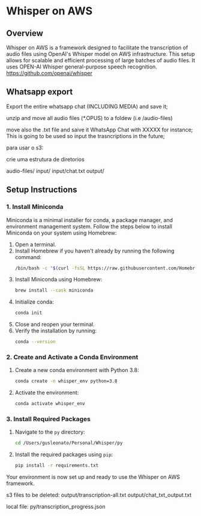 # Whisper on AWS

## Overview
Whisper on AWS is a framework designed to facilitate the transcription of audio files using OpenAI's Whisper model on AWS infrastructure. This setup allows for scalable and efficient processing of large batches of audio files. It uses OPEN-AI Whisper general-purpose speech recognition. https://github.com/openai/whisper

## Whatsapp export

Export the entire whatsapp chat (INCLUDING MEDIA) and save it;

unzip and move all audio files (*.OPUS) to a foldew (i.e /audio-files)

move also the .txt file and saive it WhatsApp Chat with XXXXX for instance; This is going to be used so input the trasncriptions in the future;

para usar o s3: 

crie uma estrutura de diretorios

audio-files/
input/
input/chat.txt
output/



## Setup Instructions

### 1. Install Miniconda
Miniconda is a minimal installer for conda, a package manager, and environment management system. Follow the steps below to install Miniconda on your system using Homebrew:

1. Open a terminal.
2. Install Homebrew if you haven't already by running the following command:
   ```sh
   /bin/bash -c "$(curl -fsSL https://raw.githubusercontent.com/Homebrew/install/HEAD/install.sh)"
   ```
3. Install Miniconda using Homebrew:
   ```sh
   brew install --cask miniconda
   ```
4. Initialize conda:
   ```sh
   conda init
   ```
5. Close and reopen your terminal.
6. Verify the installation by running:
   ```sh
   conda --version
   ```

### 2. Create and Activate a Conda Environment

1. Create a new conda environment with Python 3.8:
   ```sh
   conda create -n whisper_env python=3.8
   ```
2. Activate the environment:
   ```sh
   conda activate whisper_env
   ```

### 3. Install Required Packages

1. Navigate to the `py` directory:
   ```sh
   cd /Users/gusleonato/Personal/Whisper/py
   ```
2. Install the required packages using `pip`:
   ```sh
   pip install -r requirements.txt
   ```

Your environment is now set up and ready to use the Whisper on AWS framework.




s3 files to be deleted:
output/transcription-all.txt
output/chat_txt_output.txt

local file:
py/transcription_progress.json